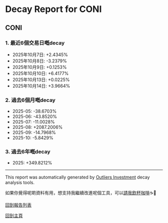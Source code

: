# Decay Report for CONI

## CONI

### 1. 最近6個交易日嘅decay

- 2025年10月7日: +2.4345%
- 2025年10月8日: -3.2379%
- 2025年10月9日: +0.1253%
- 2025年10月10日: +6.4177%
- 2025年10月13日: +0.0225%
- 2025年10月14日: +3.9664%

### 2. 過去6個月嘅decay

- 2025-05: -38.6703%
- 2025-06: -43.8520%
- 2025-07: -11.0028%
- 2025-08: +2087.2006%
- 2025-09: -14.7968%
- 2025-10: -5.8429%

### 3. 過去6年嘅decay

- 2025: +349.8212%

------------------------------
This report was automatically generated by [Outliers Investment](https://outliersecon.github.io/Outliers-Investment/) decay analysis tools.

如果你覺得呢啲資料有用，想支持我繼續改進呢個工具，可以[請我飲杯咖啡](https://buymeacoffee.com/outliersecon)☕🙏

[回到報告列表](https://outliersecon.github.io/Outliers-Investment/reports/reports_public)

[回到主頁](https://outliersecon.github.io/Outliers-Investment/)
